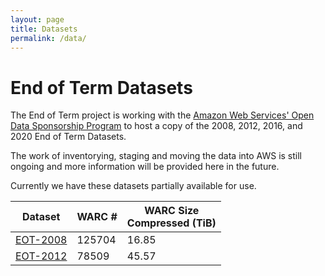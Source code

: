 ```yaml
---
layout: page
title: Datasets
permalink: /data/
---
```


# End of Term Datasets

The End of Term project is working with the [Amazon Web Services&apos; Open Data Sponsorship Program](https://aws.amazon.com/opendata/open-data-sponsorship-program/) to
host a copy of the 2008, 2012, 2016, and 2020 End of Term Datasets. 

The work of inventorying, staging and moving the data into AWS is still ongoing and more information will be provided here in the future. 

Currently we have these datasets partially available for use. 

| Dataset                      | WARC #  | WARC Size <br/> Compressed (TiB) | 
|------------------------------|---------|----------------------------------|
| [EOT-2008](/data/data-2008/) | 125704  | 16.85                            |
| [EOT-2012](/data/data-2012/) | 78509   | 45.57                            |
